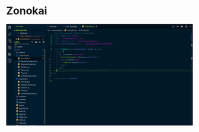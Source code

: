 # Zonokai

![preview](https://raw.githubusercontent.com/ZehCnaS34/zonokai-vscode/master/preview.png)
